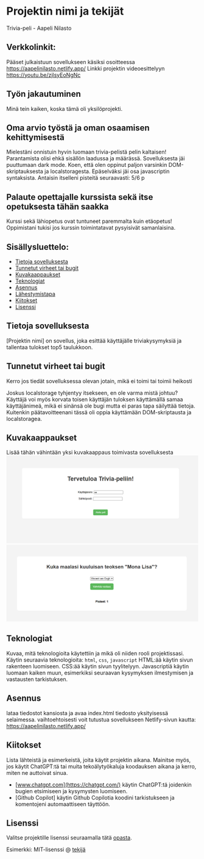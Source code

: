 # Projektin nimi ja tekijät
Trivia-peli - Aapeli Nilasto

## Verkkolinkit:
Pääset julkaistuun sovellukseen käsiksi osoitteessa https://aapelinilasto.netlify.app/
Linkki projektin videoesittelyyn https://youtu.be/zjlsyEoNgNc

## Työn jakautuminen 
Minä tein kaiken, koska tämä oli yksilöprojekti.

## Oma arvio työstä ja oman osaamisen kehittymisestä
Mielestäni onnistuin hyvin luomaan trivia-pelistä pelin kaltaisen!
Parantamista olisi ehkä sisällön laadussa ja määrässä.
Sovelluksesta jäi puuttumaan dark mode.
Koen, että olen oppinut paljon varsinkin DOM-skriptauksesta ja localstoragesta.
Epäselväksi jäi osa javascriptin syntaksista.
Antaisin itselleni pisteitä seuraavasti: 5/6 p

## Palaute opettajalle kurssista sekä itse opetuksesta tähän saakka
Kurssi sekä lähiopetus ovat tuntuneet paremmalta kuin etäopetus!
Oppimistani tukisi jos kurssin toimintatavat pysyisivät samanlaisina.


## Sisällysluettelo:

- [Tietoja sovelluksesta](#tietoja-sovelluksesta)
- [Tunnetut virheet tai bugit](#Tunnetut-virheet-tai-bugit)
- [Kuvakaappaukset](#kuvakaappaukset)
- [Teknologiat](#teknologiat)
- [Asennus](#asennus)
- [Lähestymistapa](#lähestymistapa)
- [Kiitokset](#kiitokset)
- [Lisenssi](#lisenssi)

## Tietoja sovelluksesta
[Projektin nimi] on sovellus, joka esittää käyttäjälle triviakysymyksiä ja tallentaa tulokset top5 taulukkoon.

## Tunnetut virheet tai bugit
Kerro jos tiedät sovelluksessa olevan jotain, mikä ei toimi tai toimii heikosti

Joskus localstorage tyhjentyy itsekseen, en ole varma mistä johtuu? Käyttäjä voi myös korvata toisen käyttäjän tuloksen käyttämällä samaa käyttäjänimeä, mikä ei sinänsä ole bugi mutta ei paras tapa säilyttää tietoja. Kuitenkin päätavoitteenani tässä oli oppia käyttämään DOM-skriptausta ja localstoragea.

## Kuvakaappaukset
Lisää tähän vähintään yksi kuvakaappaus toimivasta sovelluksesta  
![kuva 1](https://github.com/aapelinilasto47/javascript-project-1/blob/main/N%C3%A4ytt%C3%B6kuva%202025-10-13%20133304.png?raw=true)
![kuva 2](https://github.com/aapelinilasto47/javascript-project-1/blob/main/N%C3%A4ytt%C3%B6kuva%202025-10-13%20133325.png?raw=true)

## Teknologiat
Kuvaa, mitä teknologioita käytettiin ja mikä oli niiden rooli projektissasi.  
Käytin seuraavia teknologioita: `html`, `css`, `javascript`
HTML:ää käytin sivun rakenteen luomiseen.
CSS:ää käytin sivun tyylitelyyn.
Javascriptiä käytin luomaan kaiken muun, esimerkiksi seuraavan kysymyksen ilmestymisen ja vastausten tarkistuksen.

## Asennus
lataa tiedostot kansiosta ja avaa index.html tiedosto yksityisessä selaimessa.
vaihtoehtoisesti voit tutustua sovellukseen Netlify-sivun kautta: https://aapelinilasto.netlify.app/

## Kiitokset
Lista lähteistä ja esimerkeistä, joita käytit projektin aikana. Mainitse myös, jos käytit ChatGPT:tä tai muita tekoälytyökaluja koodauksen aikana ja kerro, miten ne auttoivat sinua.  
- [www.chatgpt.com](https://chatgpt.com/)
käytin ChatGPT:tä joidenkin bugien etsimiseen ja kysymysten luomiseen.
- [Github Copilot]
käytin Github Copilotia koodini tarkistukseen ja komentojeni automaattiseen täyttöön. 

## Lisenssi
Valitse projektille lisenssi seuraamalla tätä [opasta](https://docs.github.com/en/communities/setting-up-your-project-for-healthy-contributions/adding-a-license-to-a-repository).

Esimerkki: MIT-lisenssi @ [tekijä](author.com)
